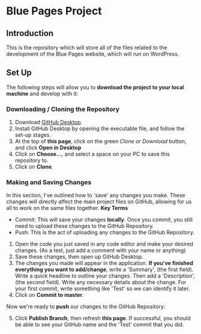 # Blue Pages Project
## Introduction
This is the repository which will store all of the files related to the development of the Blue Pages website, which will run on WordPress.
## Set Up
The following steps will allow you to **download the project to your local machine** and develop with it:
### Downloading / Cloning the Repository
 1. Download [GitHub Desktop](https://desktop.github.com/).
 2. Install GitHub Desktop by opening the executable file, and follow the set-up stages.
 3. At the top of **this page**, click on the green *Clone or Download* button, and click **Open in Desktop**
 4. Click on **Choose...**, and select a space on your PC to save this repository to.
 5. Click on **Clone**.

### Making and Saving Changes
In this section, I've outlined how to 'save' any changes you make. These changes will directly affect the main project files on GitHub, allowing for us all to work on the same files together.
**Key Terms**
- Commit: This will save your changes **locally**. Once you commit, you still need to upload these changes to the GitHub Repository.
- Push: This is the act of uploading any changes to the GitHub Repository. 

1. Open the code you just saved in any code editor and make your desired changes. (As a test, just add a comment with your name or anything)
2. Save these changes, then open up GitHub Desktop.
3. The changes you made will appear in the application. **If you've finished everything you want to add/change**, write a 'Summary', (the first field). Write a quick headline to outline your changes. Then add a 'Description', (the second field). Write any necessary details about the change. For your first commit, write something like 'Test' so we can identify it later.
4. Click on **Commit to master**. 

Now we're ready to **push** our changes to the GitHub Repository:

5. Click **Publish Branch**, then refresh **this page**. If successful, you should be able to see your GitHub name and the 'Test' commit that you did.
